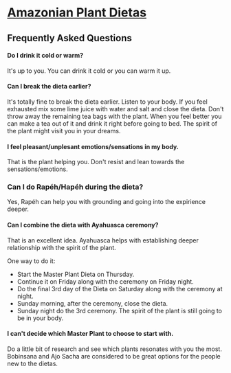 # [Amazonian Plant Dietas](./)

## Frequently Asked Questions

#### Do I drink it cold or warm?

It's up to you. You can drink it cold or you can warm it up.

#### Can I break the dieta earlier?

It's totally fine to break the dieta earlier. Listen to your body. If you feel exhausted mix some lime juice with water and salt and close the dieta.
Don't throw away the remaining tea bags with the plant. When you feel better you can make a tea out of it and drink it right before going to bed. 
The spirit of the plant might visit you in your dreams.


#### I feel pleasant/unplesant emotions/sensations in my body.

That is the plant helping you. Don't resist and lean towards the sensations/emotions.

### Can I do Rapéh/Hapéh during the dieta?

Yes, Rapéh can help you with grounding and going into the expirience deeper.

#### Can I combine the dieta with Ayahuasca ceremony?

That is an excellent idea. Ayahuasca helps with establishing deeper relationship with the spirit of the plant.

One way to do it:
- Start the Master Plant Dieta on Thursday.
- Continue it on Friday along with the ceremony on Friday night.
- Do the final 3rd day of the Dieta on Saturday along with the ceremony at night.
- Sunday morning, after the ceremony, close the dieta.
- Sunday night do the 3rd ceremony. The spirit of the plant is still going to be in your body.


#### I can't decide which Master Plant to choose to start with.

Do a little bit of research and see which plants resonates with you the most. Bobinsana and Ajo Sacha are considered to be great options for the people new to the dietas.
